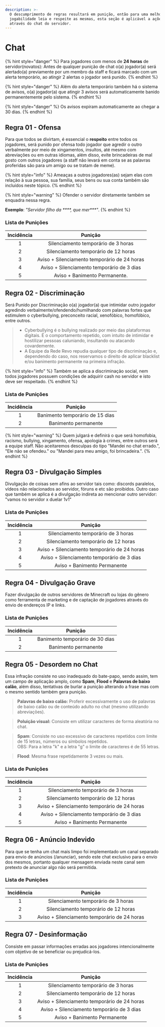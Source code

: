 ```yaml
---
description: >-
  O descumprimento de regras resultará em punição, então para uma melhor
  jogabilidade leia e respeite as mesmas, esta seção é aplicável a ações feitas
  através do chat do servidor.
---
```


# Chat



{% hint style="danger" %}
Para jogadores com menos de **24** **horas** de servidor(novatos): Antes de qualquer punição de chat o(a) jogador(a) será alertado(a) previamente por um membro da staff e ficará marcado com um alerta temporário, ao atingir 2 alertas o jogador será punido.
{% endhint %}

{% hint style="danger" %}
Além do alerta temporário também há o sistema de avisos, o(a) jogador(a) que atingir 3 avisos será automaticamente banido permanentemente pelo sistema.
{% endhint %}

{% hint style="danger" %}
Os avisos expiram automaticamente ao chegar a 30 dias.
{% endhint %}

## Regra 01 - Ofensa <a href="#01" id="01"></a>

Para que todos se divirtam, é essencial o **respeito** entre todos os jogadores, será punido por ofensa todo jogador que agredir o outro verbalmente por meio de xingamentos, insultos, até mesmo com abreviações ou em outras idiomas, além disso, evite brincadeiras de mal gosto com outros jogadores (a staff não levará em conta se as palavras proferidas são para um amigo ou se tratam de meme).

{% hint style="info" %}
Ameaças a outros jogadores(as) sejam elas com relação à sua pessoa, sua família, seus bens ou sua conta também são incluídos neste tópico.
{% endhint %}

{% hint style="warning" %}
Ofender o servidor diretamente também se enquadra nessa regra.

**Exemplo**: _"Servidor filho da \*\*\*\*, que mer\*\*\*"_.
{% endhint %}

### Lista de Punições <a href="#lista-de-punicoes" id="lista-de-punicoes"></a>

| Incidência |                    Punição                   |
| :--------: | :------------------------------------------: |
|      1     |      Silenciamento temporário de 3 horas     |
|      2     |     Silenciamento temporário de 12 horas     |
|      3     | Aviso + Silenciamento temporário de 24 horas |
|      4     |  Aviso + Silenciamento temporário de 3 dias  |
|      5     |         Aviso + Banimento Permanente.        |

## Regra 02 - **Discriminação** <a href="#01" id="01"></a>

Será Punido por Discriminação o(a) jogador(a) que intimidar outro jogador agredindo verbalmente/ofendendo/humilhando com palavras fortes que estimulem o cyberbullying, preconceito racial, xenofóbico, homofóbico, entre outros.

> * Cyberbullying é o bullying realizado por meio das plataformas digitais. É o comportamento repetido, com intuito de intimidar e hostilizar pessoas caluniando, insultando ou atacando covardemente.
> * A Equipe da Rede Revo repudia qualquer tipo de discriminação e, dependendo do caso, nos reservamos o direito de aplicar blacklist e/ou banimento permanente na primeira infração.

{% hint style="info" %}
Também se aplica a discriminação social, nem todos jogadores possuem condições de adquirir cash no servidor e isto deve ser respeitado.
{% endhint %}

### Lista de Punições <a href="#lista-de-punicoes-1" id="lista-de-punicoes-1"></a>

| Incidência |             Punição             |
| :--------: | :-----------------------------: |
|      1     | Banimento temporário de 15 dias |
|      2     |       Banimento permanente      |

{% hint style="warning" %}
Quem julgará e definirá o que será homofobia, racismo, bullying, xingamento, ofensa, apologia à crimes, entre outros será a equipe staff. Não aceitaremos desculpas do tipo "Mandei no chat errado.", "Ele não se ofendeu." ou "Mandei para meu amigo, foi brincadeira.".
{% endhint %}

## Regra 03 - **Divulgação Simples** <a href="#02" id="02"></a>

Divulgação de coisas sem afins ao servidor tais como: discords paralelos, vídeos não relacionados ao servidor, fóruns e etc são proibidos. Outro caso que também se aplica é a divulgação indireta ao mencionar outro servidor: "vamos no servidor x duelar 1v1"

### Lista de Punições <a href="#lista-de-punicoes" id="lista-de-punicoes"></a>

| Incidência |                    Punição                   |
| :--------: | :------------------------------------------: |
|      1     |      Silenciamento temporário de 3 horas     |
|      2     |     Silenciamento temporário de 12 horas     |
|      3     | Aviso + Silenciamento temporário de 24 horas |
|      4     |  Aviso + Silenciamento temporário de 3 dias  |
|      5     |         Aviso + Banimento Permanente         |

## Regra 04 - **Divulgação Grave** <a href="#02" id="02"></a>

Fazer divulgação de outros servidores de Minecraft ou lojas do gênero como ferramenta de marketing e de captação de jogadores através do envio de endereços IP e links.

### Lista de Punições <a href="#lista-de-punicoes-3" id="lista-de-punicoes-3"></a>

| Incidência |             Punição             |
| :--------: | :-----------------------------: |
|      1     | Banimento temporário de 30 dias |
|      2     |       Banimento permanente      |

## Regra 05 - **Desordem no Chat** <a href="#02" id="02"></a>

Essa infração consiste no uso inadequado do bate-papo, sendo assim, tem um campo de aplicação amplo, como **Spam**, **Flood** e **Palavras de baixo calão**, além disso, tentativas de burlar a punição alterando a frase mas com o mesmo sentido também gera punição.

> **Palavras de baixo calão:** Proferir excessivamente o uso de palavras de baixo calão ou de conteúdo adulto no chat (mesmo utilizando abreviações).

> **Poluição visual:** Consiste em utilizar caracteres de forma aleatória no chat.

> **Spam**: Consiste no uso excessivo de caracteres repetidos com limite de 15 letras, números ou símbolos repetidos.\
> OBS: Para a letra "k" e a letra "g" o limite de caracteres é de 55 letras.

> **Flood**: Mesma frase repetidamente 3 vezes ou mais.

### Lista de Punições <a href="#lista-de-punicoes-5" id="lista-de-punicoes-5"></a>

| Incidência |                    Punição                   |
| :--------: | :------------------------------------------: |
|      1     |      Silenciamento temporário de 3 horas     |
|      2     |     Silenciamento temporário de 12 horas     |
|      3     | Aviso + Silenciamento temporário de 24 horas |
|      4     |  Aviso + Silenciamento temporário de 3 dias  |
|      5     |         Aviso + Banimento Permanente         |

## Regra 06 - **Anúncio Indevido** <a href="#02" id="02"></a>

Para que se tenha um chat mais limpo foi implementado um canal separado para envio de anúncios (/anunciar), sendo este chat exclusivo para o envio dos mesmos, portanto qualquer mensagem enviada neste canal sem pretexto de anunciar algo não será permitida.

### Lista de Punições <a href="#lista-de-punicoes-5" id="lista-de-punicoes-5"></a>



| Incidência |                    Punição                   |
| :--------: | :------------------------------------------: |
|      1     |      Silenciamento temporário de 3 horas     |
|      2     |     Silenciamento temporário de 12 horas     |
|      3     | Aviso + Silenciamento temporário de 24 horas |

## Regra 07 - **Desinformação** <a href="#02" id="02"></a>

Consiste em passar informações erradas aos jogadores intencionalmente com objetivo de se beneficiar ou prejudicá-los.

### Lista de Punições <a href="#lista-de-punicoes-6" id="lista-de-punicoes-6"></a>

| Incidência |                    Punição                   |
| :--------: | :------------------------------------------: |
|      1     |      Silenciamento temporário de 3 horas     |
|      2     |     Silenciamento temporário de 12 horas     |
|      3     | Aviso + Silenciamento temporário de 24 horas |
|      4     |  Aviso + Silenciamento temporário de 3 dias  |
|      5     |         Aviso + Banimento Permanente         |
